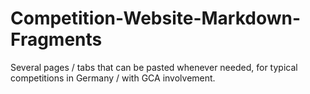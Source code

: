 # Competition-Website-Markdown-Fragments
Several pages / tabs that can be pasted whenever needed, for typical competitions in Germany / with GCA involvement.
